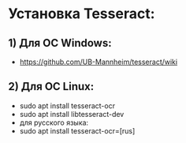 # Установка Tesseract: #
## 1) Для OC Windows:
  * https://github.com/UB-Mannheim/tesseract/wiki
## 2) Для OC Linux:
  * sudo apt install tesseract-ocr
  * sudo apt install libtesseract-dev
  * для русского языка:
  * sudo apt install tesseract-ocr=[rus]